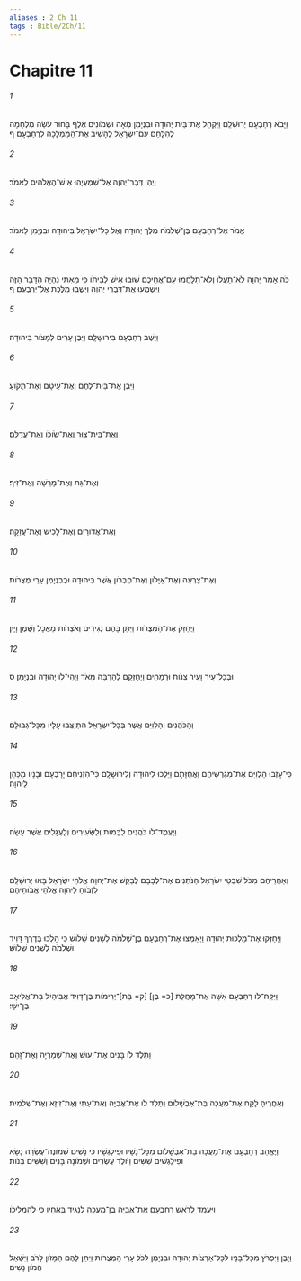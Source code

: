 ```yaml
---
aliases : 2 Ch 11
tags : Bible/2Ch/11
---
```


# Chapitre 11

###### 1
וַיָּבֹא רְחַבְעָם יְרוּשָׁלִַם וַיַּקְהֵל אֶת־בֵּית יְהוּדָה וּבִנְיָמִן מֵאָה וּשְׁמֹונִים אֶלֶף בָּחוּר עֹשֵׂה מִלְחָמָה לְהִלָּחֵם עִם־יִשְׂרָאֵל לְהָשִׁיב אֶת־הַמַּמְלָכָה לִרְחַבְעָם׃ ף
###### 2
וַיְהִי דְּבַר־יְהוָה אֶל־שְׁמַעְיָהוּ אִישׁ־הָאֱלֹהִים לֵאמֹר׃
###### 3
אֱמֹר אֶל־רְחַבְעָם בֶּן־שְׁלֹמֹה מֶלֶךְ יְהוּדָה וְאֶל כָּל־יִשְׂרָאֵל בִּיהוּדָה וּבִנְיָמִן לֵאמֹר׃
###### 4
כֹּה אָמַר יְהוָה לֹא־תַעֲלוּ וְלֹא־תִלָּחֲמוּ עִם־אֲחֵיכֶם שׁוּבוּ אִישׁ לְבֵיתֹו כִּי מֵאִתִּי נִהְיָה הַדָּבָר הַזֶּה וַיִּשְׁמְעוּ אֶת־דִּבְרֵי יְהוָה וַיָּשֻׁבוּ מִלֶּכֶת אֶל־יָרָבְעָם׃ ף
###### 5
וַיֵּשֶׁב רְחַבְעָם בִּירוּשָׁלִָם וַיִּבֶן עָרִים לְמָצֹור בִּיהוּדָה׃
###### 6
וַיִּבֶן אֶת־בֵּית־לֶחֶם וְאֶת־עֵיטָם וְאֶת־תְּקֹועַ׃
###### 7
וְאֶת־בֵּית־צוּר וְאֶת־שֹׂוכֹו וְאֶת־עֲדֻלָּם׃
###### 8
וְאֶת־גַּת וְאֶת־מָרֵשָׁה וְאֶת־זִיף׃
###### 9
וְאֶת־אֲדֹורַיִם וְאֶת־לָכִישׁ וְאֶת־עֲזֵקָה׃
###### 10
וְאֶת־צָרְעָה וְאֶת־אַיָּלֹון וְאֶת־חֶבְרֹון אֲשֶׁר בִּיהוּדָה וּבְבִנְיָמִן עָרֵי מְצֻרֹות׃
###### 11
וַיְחַזֵּק אֶת־הַמְּצֻרֹות וַיִּתֵּן בָּהֶם נְגִידִים וְאֹצְרֹות מַאֲכָל וְשֶׁמֶן וָיָיִן׃
###### 12
וּבְכָל־עִיר וָעִיר צִנֹּות וּרְמָחִים וַיְחַזְּקֵם לְהַרְבֵּה מְאֹד וַיְהִי־לֹו יְהוּדָה וּבִנְיָמִן׃ ס
###### 13
וְהַכֹּהֲנִים וְהַלְוִיִּם אֲשֶׁר בְּכָל־יִשְׂרָאֵל הִתְיַצְּבוּ עָלָיו מִכָּל־גְּבוּלָם׃
###### 14
כִּי־עָזְבוּ הַלְוִיִּם אֶת־מִגְרְשֵׁיהֶם וַאֲחֻזָּתָם וַיֵּלְכוּ לִיהוּדָה וְלִירוּשָׁלִָם כִּי־הִזְנִיחָם יָרָבְעָם וּבָנָיו מִכַּהֵן לַיהוָה׃
###### 15
וַיַּעֲמֶד־לֹו כֹּהֲנִים לַבָּמֹות וְלַשְּׂעִירִים וְלָעֲגָלִים אֲשֶׁר עָשָׂה׃
###### 16
וְאַחֲרֵיהֶם מִכֹּל שִׁבְטֵי יִשְׂרָאֵל הַנֹּתְנִים אֶת־לְבָבָם לְבַקֵּשׁ אֶת־יְהוָה אֱלֹהֵי יִשְׂרָאֵל בָּאוּ יְרוּשָׁלִַם לִזְבֹּוחַ לַיהוָה אֱלֹהֵי אֲבֹותֵיהֶם׃
###### 17
וַיְחַזְּקוּ אֶת־מַלְכוּת יְהוּדָה וַיְאַמְּצוּ אֶת־רְחַבְעָם בֶּן־שְׁלֹמֹה לְשָׁנִים שָׁלֹושׁ כִּי הָלְכוּ בְּדֶרֶךְ דָּוִיד וּשְׁלֹמֹה לְשָׁנִים שָׁלֹושׁ׃
###### 18
וַיִּקַּח־לֹו רְחַבְעָם אִשָּׁה אֶת־מָחֲלַת [כ= בֶּן] [ק= בַּת]־יְרִימֹות בֶּן־דָּוִיד אֲבִיהַיִל בַּת־אֱלִיאָב בֶּן־יִשָׁי׃
###### 19
וַתֵּלֶד לֹו בָּנִים אֶת־יְעוּשׁ וְאֶת־שְׁמַרְיָה וְאֶת־זָהַם׃
###### 20
וְאַחֲרֶיהָ לָקַח אֶת־מַעֲכָה בַּת־אַבְשָׁלֹום וַתֵּלֶד לֹו אֶת־אֲבִיָּה וְאֶת־עַתַּי וְאֶת־זִיזָא וְאֶת־שְׁלֹמִית׃
###### 21
וַיֶּאֱהַב רְחַבְעָם אֶת־מַעֲכָה בַת־אַבְשָׁלֹום מִכָּל־נָשָׁיו וּפִילַגְשָׁיו כִּי נָשִׁים שְׁמֹונֶה־עֶשְׂרֵה נָשָׂא וּפִילַגְשִׁים שִׁשִּׁים וַיֹּולֶד עֶשְׂרִים וּשְׁמֹונָה בָּנִים וְשִׁשִּׁים בָּנֹות׃
###### 22
וַיַּעֲמֵד לָרֹאשׁ רְחַבְעָם אֶת־אֲבִיָּה בֶן־מַעֲכָה לְנָגִיד בְּאֶחָיו כִּי לְהַמְלִיכֹו׃
###### 23
וַיָּבֶן וַיִּפְרֹץ מִכָּל־בָּנָיו לְכָל־אַרְצֹות יְהוּדָה וּבִנְיָמִן לְכֹל עָרֵי הַמְּצֻרֹות וַיִּתֵּן לָהֶם הַמָּזֹון לָרֹב וַיִּשְׁאַל הֲמֹון נָשִׁים׃
